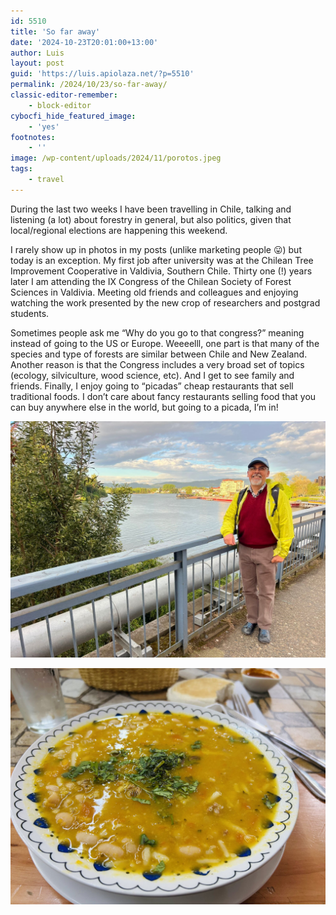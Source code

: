 ```yaml
---
id: 5510
title: 'So far away'
date: '2024-10-23T20:01:00+13:00'
author: Luis
layout: post
guid: 'https://luis.apiolaza.net/?p=5510'
permalink: /2024/10/23/so-far-away/
classic-editor-remember:
    - block-editor
cybocfi_hide_featured_image:
    - 'yes'
footnotes:
    - ''
image: /wp-content/uploads/2024/11/porotos.jpeg
tags:
    - travel
---
```


During the last two weeks I have been travelling in Chile, talking and listening (a lot) about forestry in general, but also politics, given that local/regional elections are happening this weekend.

I rarely show up in photos in my posts (unlike marketing people 😛) but today is an exception. My first job after university was at the Chilean Tree Improvement Cooperative in Valdivia, Southern Chile. Thirty one (!) years later I am attending the IX Congress of the Chilean Society of Forest Sciences in Valdivia. Meeting old friends and colleagues and enjoying watching the work presented by the new crop of researchers and postgrad students.

Sometimes people ask me “Why do you go to that congress?” meaning instead of going to the US or Europe. Weeeelll, one part is that many of the species and type of forests are similar between Chile and New Zealand. Another reason is that the Congress includes a very broad set of topics (ecology, silviculture, wood science, etc). And I get to see family and friends. Finally, I enjoy going to “picadas” cheap restaurants that sell traditional foods. I don’t care about fancy restaurants selling food that you can buy anywhere else in the world, but going to a picada, I’m in!

![Yours truly looking like a tourist in Valdivia.](/assets/images/valdivia.jpeg)

![Porotos con riendas in a picada in Freire.](/assets/images/porotos.jpeg)